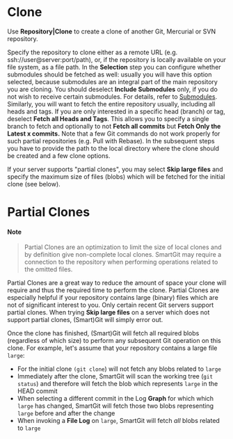 # Clone

Use **Repository\|Clone** to create a clone of another Git, Mercurial or
SVN repository.

Specify the repository to clone either as a remote URL (e.g.
ssh://user@server:port/path), or, if the
repository is locally available on your file system, as a file path. In
the **Selection** step you can configure whether submodules should be
fetched as well: usually you will have this option selected, because
submodules are an integral part of the main repository you are cloning.
You should deselect **Include Submodules** only, if you do not wish to
receive certain submodules. For details, refer to
[Submodules](Submodules.md).
Similarly, you will want to fetch the entire repository usually,
including all heads and tags. If you are only interested in a specific
head (branch) or tag, deselect **Fetch all Heads and Tags**. This allows
you to specify a single branch to fetch and optionally to not **Fetch
all commits** but **Fetch Only the Latest x commits.** Note that a few
Git commands do not work properly for such partial repositories (e.g.
Pull with Rebase). In the subsequent steps you have to provide the path
to the local directory where the clone should be created and a few clone
options.

If your server supports "partial clones", you may select **Skip large
files** and specify the maximum size of files (blobs) which will be
fetched for the initial clone (see below).

# Partial Clones


#### Note
> Partial Clones are an optimization to limit the size of local clones and
> by definition give non-complete local clones. SmartGit may require a
> connection to the repository when performing operations related to the
> omitted files.



Partial Clones are a great way to reduce the amount of space your clone
will require and thus the required time to perform the clone. Partial
Clones are especially helpful if your repository contains large (binary)
files which are not of significant interest to you. Only certain recent
Git servers support partial clones. When trying **Skip large files** on
a server which does not support partial clones, (Smart)Git will simply
error out.

Once the clone has finished, (Smart)Git will fetch all required blobs
(regardless of which size) to perform any subsequent Git operation on
this clone. For example, let's assume that your repository contains a
large file `large`:

-   For the initial clone `(git clone`) will not fetch any blobs related
    to `large`
-   Immediately after the clone, SmartGit will scan the working tree
    (`git status`) and therefore will fetch the blob which
    represents `large` in the HEAD commit
-   When selecting a different commit in the Log **Graph** for which
    which `large` has changed, SmartGit will fetch those two blobs
    representing `large` before and after the change
-   When invoking a **File Log** on `large`, SmartGit will fetch *all*
    blobs related to `large`
